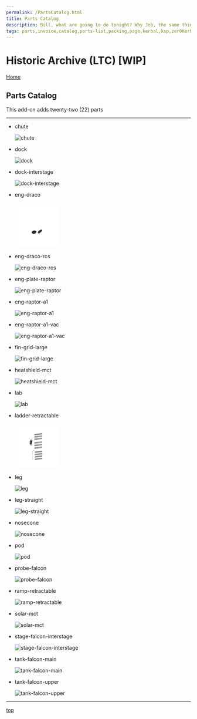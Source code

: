 ```yaml
---
permalink: /PartsCatalog.html
title: Parts Catalog
description: Bill, what are going to do tonight? Why Jeb, the same thing we do every night, Take over the world!
tags: parts,invoice,catalog,parts-list,packing,page,kerbal,ksp,zer0Kerbal,zedK
---
```

<!-- PartsCatalog.md v1.1.4.1
Historic Archive (LTC)
created: 01 Feb 2022
updated: 01 Oct 2022 -->

<script src="https://kit.fontawesome.com/0ea5493613.js" crossorigin="anonymous"></script>
<i class="fa-solid fa-explosion fa-beat-fade fa-3x" style="--fa-beat-fade-opacity: 0.1; --fa-beat-fade-scale: 1.25;color: #FF7E03" ></i>

# Historic Archive (LTC) [WIP]

[Home](./index.md)

## Parts Catalog

This add-on adds twenty-two (22) parts

---

* chute

  <img src="https://raw.githubusercontent.com/zer0Kerbal/HistoricArchive/master/docs/thumbs/LHA-chute_icon.png" alt="chute" width="25%" height="25%" />

* dock

  <img src="https://raw.githubusercontent.com/zer0Kerbal/HistoricArchive/master/docs/thumbs/LHA-dock_icon.png" alt="dock" width="25%" height="25%" />

* dock-interstage

  <img src="https://raw.githubusercontent.com/zer0Kerbal/HistoricArchive/master/docs/thumbs/LHA-dock-interstage_icon.png" alt="dock-interstage" width="25%" height="25%" />

* eng-draco

  <img src="https://raw.githubusercontent.com/zer0Kerbal/HistoricArchive/master/docs/thumbs/LHA-eng-draco_icon.png" alt="eng-draco" width="25%" height="25%" />

* eng-draco-rcs

  <img src="https://raw.githubusercontent.com/zer0Kerbal/HistoricArchive/master/docs/thumbs/LHA-eng-draco-rcs_icon.png" alt="eng-draco-rcs" width="25%" height="25%" />

* eng-plate-raptor

  <img src="https://raw.githubusercontent.com/zer0Kerbal/HistoricArchive/master/docs/thumbs/LHA-eng-plate-raptor_icon.png" alt="eng-plate-raptor" width="25%" height="25%" />

* eng-raptor-a1

  <img src="https://raw.githubusercontent.com/zer0Kerbal/HistoricArchive/master/docs/thumbs/LHA-eng-raptor-a1_icon.png" alt="eng-raptor-a1" width="25%" height="25%" />

* eng-raptor-a1-vac

  <img src="https://raw.githubusercontent.com/zer0Kerbal/HistoricArchive/master/docs/thumbs/LHA-eng-raptor-a1-vac_icon.png" alt="eng-raptor-a1-vac" width="25%" height="25%" />

* fin-grid-large

  <img src="https://raw.githubusercontent.com/zer0Kerbal/HistoricArchive/master/docs/thumbs/LHA-fin-grid-large_icon.png" alt="fin-grid-large" width="25%" height="25%" />

* heatshield-mct

  <img src="https://raw.githubusercontent.com/zer0Kerbal/HistoricArchive/master/docs/thumbs/LHA-heatshield-mct_icon.png" alt="heatshield-mct" width="25%" height="25%" />

* lab

  <img src="https://raw.githubusercontent.com/zer0Kerbal/HistoricArchive/master/docs/thumbs/LHA-lab_icon.png" alt="lab" width="25%" height="25%" />

* ladder-retractable

  <img src="https://raw.githubusercontent.com/zer0Kerbal/HistoricArchive/master/docs/thumbs/LHA-ladder-retractable_icon.png" alt="ladder-retractable" width="25%" height="25%" />

* leg

  <img src="https://raw.githubusercontent.com/zer0Kerbal/HistoricArchive/master/docs/thumbs/LHA-leg_icon.png" alt="leg" width="25%" height="25%" />

* leg-straight

  <img src="https://raw.githubusercontent.com/zer0Kerbal/HistoricArchive/master/docs/thumbs/LHA-leg-straight_icon.png" alt="leg-straight" width="25%" height="25%" />

* nosecone

  <img src="https://raw.githubusercontent.com/zer0Kerbal/HistoricArchive/master/docs/thumbs/LHA-nosecone_icon.png" alt="nosecone" width="25%" height="25%" />

* pod

  <img src="https://raw.githubusercontent.com/zer0Kerbal/HistoricArchive/master/docs/thumbs/LHA-pod_icon.png" alt="pod" width="25%" height="25%" />

* probe-falcon

  <img src="https://raw.githubusercontent.com/zer0Kerbal/HistoricArchive/master/docs/thumbs/LHA-probe-falcon_icon.png" alt="probe-falcon" width="25%" height="25%" />

* ramp-retractable

  <img src="https://raw.githubusercontent.com/zer0Kerbal/HistoricArchive/master/docs/thumbs/LHA-ramp-retractable_icon.png" alt="ramp-retractable" width="25%" height="25%" />

* solar-mct

  <img src="https://raw.githubusercontent.com/zer0Kerbal/HistoricArchive/master/docs/thumbs/LHA-solar-mct_icon.png" alt="solar-mct" width="25%" height="25%" />

* stage-falcon-interstage

  <img src="https://raw.githubusercontent.com/zer0Kerbal/HistoricArchive/master/docs/thumbs/LHA-stage-falcon-interstage_icon.png" alt="stage-falcon-interstage" width="25%" height="25%" />

* tank-falcon-main

  <img src="https://raw.githubusercontent.com/zer0Kerbal/HistoricArchive/master/docs/thumbs/LHA-tank-falcon-main_icon.png" alt="tank-falcon-main" width="25%" height="25%" />

* tank-falcon-upper

  <img src="https://raw.githubusercontent.com/zer0Kerbal/HistoricArchive/master/docs/thumbs/LHA-tank-falcon-upper_icon.png" alt="tank-falcon-upper" width="25%" height="25%" />

---

[top](#parts-catalog)

<!-- this file CC BY-ND 4.0 by zer0Kerbal -->